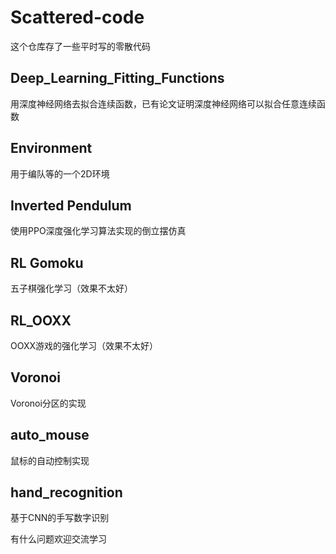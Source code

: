 # Scattered-code
这个仓库存了一些平时写的零散代码

## Deep_Learning_Fitting_Functions
用深度神经网络去拟合连续函数，已有论文证明深度神经网络可以拟合任意连续函数
## Environment
用于编队等的一个2D环境
## Inverted Pendulum
使用PPO深度强化学习算法实现的倒立摆仿真
## RL Gomoku
五子棋强化学习（效果不太好）
## RL_OOXX
OOXX游戏的强化学习（效果不太好）
## Voronoi
Voronoi分区的实现
## auto_mouse
鼠标的自动控制实现
## hand_recognition
基于CNN的手写数字识别

有什么问题欢迎交流学习
